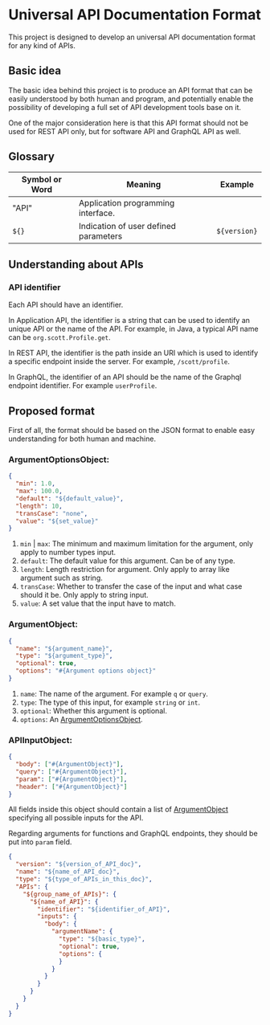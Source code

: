 # Universal API Documentation Format

This project is designed to develop an universal API documentation format for any kind of APIs.

## Basic idea

The basic idea behind this project is to produce an API format that can be easily understood by both human and program, and potentially enable the possibility of developing a full set of API development tools base on it.

One of the major consideration here is that this API format should not be used for REST API only, but for software API and GraphQL API as well.

## Glossary

Symbol or Word|Meaning|Example
---|---|---
"API"|Application programming interface.
`${}`|Indication of user defined parameters|`${version}`

## Understanding about APIs

### API identifier

Each API should have an identifier.

In Application API, the identifier is a string that can be used to identify an unique API or the name of the API. For example, in Java, a typical API name can be `org.scott.Profile.get`.

In REST API, the identifier is the path inside an URI which is used to identify a specific endpoint inside the server. For example, `/scott/profile`.

In GraphQL, the identifier of an API should be the name of the Graphql endpoint identifier. For example `userProfile`.

## Proposed format

First of all, the format should be based on the JSON format to enable easy understanding for both human and machine.

### ArgumentOptionsObject:

```JSON
{
  "min": 1.0,
  "max": 100.0,
  "default": "${default_value}",
  "length": 10,
  "transCase": "none",
  "value": "${set_value}"
}
```

1. `min` | `max`: The minimum and maximum limitation for the argument, only apply to number types input.
2. `default`: The default value for this argument. Can be of any type.
3. `length`: Length restriction for argument. Only apply to array like argument such as string.
4. `transCase`: Whether to transfer the case of the input and what case should it be. Only apply to string input.
5. `value`: A set value that the input have to match.

### ArgumentObject:

```JSON
{
  "name": "${argument_name}",
  "type": "${argument_type}",
  "optional": true,
  "options": "#{Argument options object}"
}
```

1. `name`: The name of the argument. For example `q` or `query`.
2. `type`: The type of this input, for example `string` or `int`.
3. `optional`: Whether this argument is optional.
4. `options`: An [ArgumentOptionsObject](#AugumentOptionsObject).

### APIInputObject:

```JSON
{
  "body": ["#{ArgumentObject}"],
  "query": ["#{ArgumentObject}"],
  "param": ["#{ArgumentObject}"],
  "header": ["#{ArgumentObject}"]
}
```

All fields inside this object should contain a list of [ArgumentObject](#ArgumentObject) specifying all possible inputs for the API.

Regarding arguments for functions and GraphQL endpoints, they should be put into `param` field.

```JSON
{
  "version": "${version_of_API_doc}",
  "name": "${name_of_API_doc}",
  "type": "${type_of_APIs_in_this_doc}",
  "APIs": {
    "${group_name_of_APIs}": {
      "${name_of_API}": {
        "identifier": "${identifier_of_API}",
        "inputs": {
          "body": {
            "argumentName": {
              "type": "${basic_type}",
              "optional": true,
              "options": {
              }
            }
          }
        }
      }
    }
  }
}
```